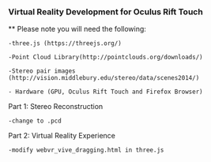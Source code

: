 ### Virtual Reality Development for Oculus Rift Touch 

** Please note you will need the following: 

    -three.js (https://threejs.org/)

    -Point Cloud Library(http://pointclouds.org/downloads/)

    -Stereo pair images (http://vision.middlebury.edu/stereo/data/scenes2014/) 
    
    - Hardware (GPU, Oculus Rift Touch and Firefox Browser) 

Part 1: Stereo Reconstruction 

    -change to .pcd 

Part 2: Virtual Reality Experience 

    -modify webvr_vive_dragging.html in three.js
